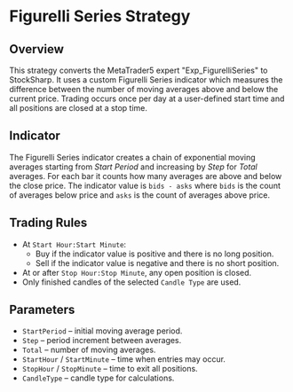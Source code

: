 # Figurelli Series Strategy

## Overview
This strategy converts the MetaTrader5 expert "Exp_FigurelliSeries" to StockSharp. It uses a custom Figurelli Series indicator which measures the difference between the number of moving averages above and below the current price. Trading occurs once per day at a user-defined start time and all positions are closed at a stop time.

## Indicator
The Figurelli Series indicator creates a chain of exponential moving averages starting from *Start Period* and increasing by *Step* for *Total* averages. For each bar it counts how many averages are above and below the close price. The indicator value is `bids - asks` where `bids` is the count of averages below price and `asks` is the count of averages above price.

## Trading Rules
- At `Start Hour:Start Minute`:
  - Buy if the indicator value is positive and there is no long position.
  - Sell if the indicator value is negative and there is no short position.
- At or after `Stop Hour:Stop Minute`, any open position is closed.
- Only finished candles of the selected `Candle Type` are used.

## Parameters
- `StartPeriod` – initial moving average period.
- `Step` – period increment between averages.
- `Total` – number of moving averages.
- `StartHour` / `StartMinute` – time when entries may occur.
- `StopHour` / `StopMinute` – time to exit all positions.
- `CandleType` – candle type for calculations.
